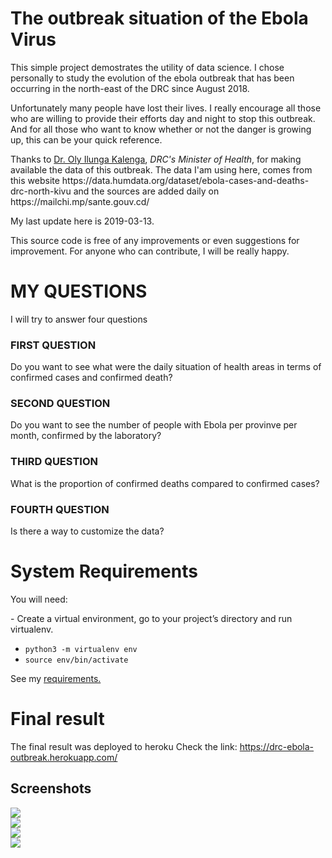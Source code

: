 # The outbreak situation of the Ebola Virus 

<p>This simple project demostrates the utility of data science. I chose personally
to study the evolution of the ebola outbreak that has been occurring in the north-east of the DRC since August 2018.</p>
<p>Unfortunately many people have lost their lives.
I really encourage all those who are willing to provide their efforts day and night to
stop this outbreak. And for all those who want to know whether or not the danger is growing up, this can be your quick reference.</p>

<p>Thanks to <a href='https://twitter.com/OlyIlunga'>Dr. Oly Ilunga Kalenga</a>, <i>DRC's Minister of Health</i>, for making available the data of this outbreak.
The data I'am using here, comes from this website https://data.humdata.org/dataset/ebola-cases-and-deaths-drc-north-kivu
and the sources are added daily on https://mailchi.mp/sante.gouv.cd/ </p>
<p>My last update here is 2019-03-13.</p>
<p>This source code is free of any improvements or even suggestions for improvement.
For anyone who can contribute, I will be really happy.</p>

# MY QUESTIONS
<p>I will try to answer four questions</p>

<p>

### FIRST QUESTION
Do you want to see what were the daily situation of health areas
in terms of confirmed cases and confirmed death?</p>
<p>

### SECOND QUESTION
Do you want to see the number of people with Ebola per provinve per month, confirmed by the laboratory?
</p>
<p>

### THIRD QUESTION
What is the proportion of confirmed deaths compared to confirmed cases?</p>
<p>

### FOURTH QUESTION
Is there a way to customize the data?
</p>

# System Requirements
You will need: 
<p>- Create a virtual environment, go to your project’s directory and run virtualenv.</p>
<ul>
<li><code>python3 -m virtualenv env</code></li>
<li><code>source env/bin/activate</code></li>
</ul>

See my <a href='https://github.com/guillainbisimwa/DRC-ebola-evolution/blob/master/requirements.txt'>requirements.</a>

# Final result
The final result was deployed to heroku
Check the link: https://drc-ebola-outbreak.herokuapp.com/

## Screenshots
<div>
<div style="width:20%; float:left, margin:1%">
    <img src='https://github.com/guillainbisimwa/DRC-ebola-evolution/blob/master/assets/sc1.png' /></div>
<div style="width:20%; float:left, margin:1%">
    <img src='https://github.com/guillainbisimwa/DRC-ebola-evolution/blob/master/assets/sc2.png' /></div>
<div style="width:20%; float:left, margin:1%">
    <img src='https://github.com/guillainbisimwa/DRC-ebola-evolution/blob/master/assets/sc3.png' /></div>
<div style="width:20%; float:left, margin:1%">
    <img src='https://github.com/guillainbisimwa/DRC-ebola-evolution/blob/master/assets/sc4.png' /></div>
</div>
